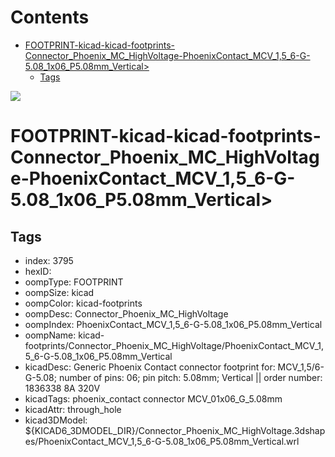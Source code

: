 



Contents
========

* [FOOTPRINT-kicad-kicad-footprints-Connector_Phoenix_MC_HighVoltage-PhoenixContact_MCV_1,5_6-G-5.08_1x06_P5.08mm_Vertical>](#footprint-kicad-kicad-footprints-connector_phoenix_mc_highvoltage-phoenixcontact_mcv_15_6-g-508_1x06_p508mm_vertical)
	* [Tags](#tags)
  
![][im]
# FOOTPRINT-kicad-kicad-footprints-Connector_Phoenix_MC_HighVoltage-PhoenixContact_MCV_1,5_6-G-5.08_1x06_P5.08mm_Vertical>

## Tags

- index: 3795
- hexID: 
- oompType: FOOTPRINT
- oompSize: kicad
- oompColor: kicad-footprints
- oompDesc: Connector_Phoenix_MC_HighVoltage
- oompIndex: PhoenixContact_MCV_1,5_6-G-5.08_1x06_P5.08mm_Vertical
- oompName: kicad-footprints/Connector_Phoenix_MC_HighVoltage/PhoenixContact_MCV_1,5_6-G-5.08_1x06_P5.08mm_Vertical
- kicadDesc: Generic Phoenix Contact connector footprint for: MCV_1,5/6-G-5.08; number of pins: 06; pin pitch: 5.08mm; Vertical || order number: 1836338 8A 320V
- kicadTags: phoenix_contact connector MCV_01x06_G_5.08mm
- kicadAttr: through_hole
- kicad3DModel: ${KICAD6_3DMODEL_DIR}/Connector_Phoenix_MC_HighVoltage.3dshapes/PhoenixContact_MCV_1,5_6-G-5.08_1x06_P5.08mm_Vertical.wrl



[im]: image.png
